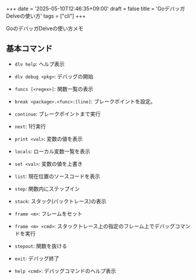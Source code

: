 +++
date = '2025-05-10T12:46:35+09:00'
draft = false
title = 'GoデバッガDelveの使い方'
tags = ["cli"]
+++

GoのデバッガDelveの使い方メモ

## 基本コマンド

- `dlv help`: ヘルプ表示
- `dlv debug <pkg>`: デバッグの開始

- `funcs [<regex>]`: 関数一覧の表示
- `break <package>.<func>:[line]`: ブレークポイントを設定。
- `continue`: ブレークポイントまで実行
- `next`: 1行実行
- `print <val>`: 変数の値を表示
- `locals`: ローカル変数一覧を表示
- `set <val>`: 変数の値を上書き
- `list`: 現在位置のソースコードを表示
- `step`: 関数内にステップイン
- `stack`: スタック(バックトレース)の表示
- `frame <m>`: フレームをセット
- `frame <m> <cmd>`: スタックトレース上の指定のフレーム上でデバッグコマンドを実行
- `stepout`: 関数を抜ける
- `exit`: デバッグ終了
- `help <cmd>`: デバッグコマンドのヘルプ表示

